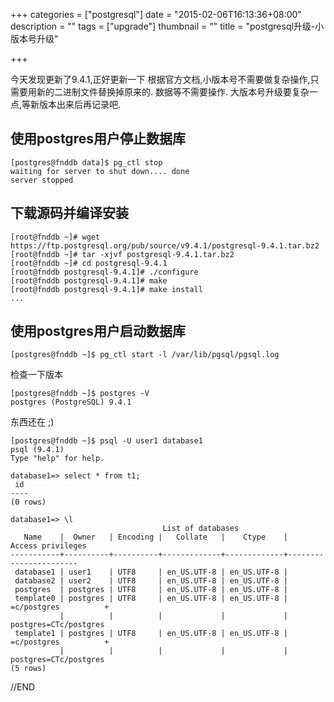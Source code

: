 +++
categories = ["postgresql"]
date = "2015-02-06T16:13:36+08:00"
description = ""
tags = ["upgrade"]
thumbnail = ""
title = "postgresql升级-小版本号升级"

+++

今天发现更新了9.4.1,正好更新一下
根据官方文档,小版本号不需要做复杂操作,只需要用新的二进制文件替换掉原来的.
数据等不需要操作.
大版本号升级要复杂一点,等新版本出来后再记录吧.

<!--more-->

## 使用postgres用户停止数据库

```
[postgres@fnddb data]$ pg_ctl stop
waiting for server to shut down.... done
server stopped
```

## 下载源码并编译安装

```
[root@fnddb ~]# wget https://ftp.postgresql.org/pub/source/v9.4.1/postgresql-9.4.1.tar.bz2
[root@fnddb ~]# tar -xjvf postgresql-9.4.1.tar.bz2
[root@fnddb ~]# cd postgresql-9.4.1
[root@fnddb postgresql-9.4.1]# ./configure
[root@fnddb postgresql-9.4.1]# make
[root@fnddb postgresql-9.4.1]# make install
...
```

## 使用postgres用户启动数据库

```
[postgres@fnddb ~]$ pg_ctl start -l /var/lib/pgsql/pgsql.log
```

检查一下版本

```
[postgres@fnddb ~]$ postgres -V
postgres (PostgreSQL) 9.4.1
```

东西还在 ;)

```
[postgres@fnddb ~]$ psql -U user1 database1
psql (9.4.1)
Type "help" for help.

database1=> select * from t1;
 id
----
(0 rows)

database1=> \l
                                  List of databases
   Name    |  Owner   | Encoding |   Collate   |    Ctype    |   Access privileges
-----------+----------+----------+-------------+-------------+-----------------------
 database1 | user1    | UTF8     | en_US.UTF-8 | en_US.UTF-8 |
 database2 | user2    | UTF8     | en_US.UTF-8 | en_US.UTF-8 |
 postgres  | postgres | UTF8     | en_US.UTF-8 | en_US.UTF-8 |
 template0 | postgres | UTF8     | en_US.UTF-8 | en_US.UTF-8 | =c/postgres          +
           |          |          |             |             | postgres=CTc/postgres
 template1 | postgres | UTF8     | en_US.UTF-8 | en_US.UTF-8 | =c/postgres          +
           |          |          |             |             | postgres=CTc/postgres
(5 rows)
```

//END

